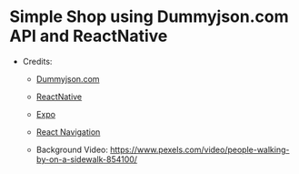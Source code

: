 
# Simple Shop using Dummyjson.com API and ReactNative

- Credits:
  - [Dummyjson.com](https://dummyjson.com/)
  - [ReactNative](https://reactnative.dev/)
  - [Expo](https://expo.io/)
  - [React Navigation](https://reactnavigation.org/)

  - Background Video: https://www.pexels.com/video/people-walking-by-on-a-sidewalk-854100/

  